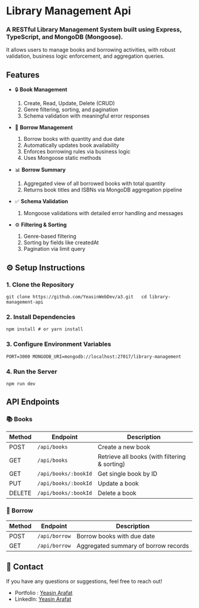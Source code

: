 #  Library Management Api

 ### A RESTful Library Management System built using Express, TypeScript, and MongoDB (Mongoose). 
 It allows users to manage books and borrowing activities, with robust validation, 
 business logic enforcement, and aggregation queries.


 ## Features

  * 🔒 **Book Management**
    1. Create, Read, Update, Delete (CRUD)
    2. Genre filtering, sorting, and pagination
    3. Schema validation with meaningful error responses
  
  * 📖 **Borrow Management**
     1. Borrow books with quantity and due date
     2. Automatically updates book availability
     3. Enforces borrowing rules via business logic
     4. Uses Mongoose static methods

  * 📊 **Borrow Summary**
     1. Aggregated view of all borrowed books with total quantity
     2. Returns book titles and ISBNs via MongoDB aggregation pipeline

   *  ✅ **Schema Validation**    
      1. Mongoose validations with detailed error handling and messages

   *  ⚙️ **Filtering & Sorting**    
      1. Genre-based filtering  
      2. Sorting by fields like createdAt  
      3. Pagination via limit query  



## ⚙️ Setup Instructions

### 1. Clone the Repository
 ``
   git clone https://github.com/YeasinWebDev/a3.git  
   cd library-management-api
``  

### 2. Install Dependencies
``
    npm install
    # or
    yarn install
``  

### 3. Configure Environment Variables
``
    PORT=3000
    MONGODB_URI=mongodb://localhost:27017/library-management
``  

### 4. Run the Server
``
    npm run dev
``  


##  API Endpoints  
 ### 📚 Books  
| Method | Endpoint              | Description                              |
|--------|-----------------------|------------------------------------------|
| POST   | `/api/books`          | Create a new book                        |
| GET    | `/api/books`          | Retrieve all books (with filtering & sorting) |
| GET    | `/api/books/:bookId`  | Get single book by ID                    |
| PUT    | `/api/books/:bookId`  | Update a book                            |
| DELETE | `/api/books/:bookId`  | Delete a book                            |

### 🔄 Borrow  
| Method | Endpoint        | Description                          |
|--------|------------------|--------------------------------------|
| POST   | `/api/borrow`    | Borrow books with due date           |
| GET    | `/api/borrow`    | Aggregated summary of borrow records |  



## 📧 Contact
If you have any questions or suggestions, feel free to reach out!

* Portfolio : [Yeasin Arafat](https://yeasin-arafat-portfolio.netlify.app)
* LinkedIn: [Yeasin Arafat](https://www.linkedin.com/in/yeasinarafat121)








